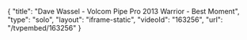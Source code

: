 {
    "title": "Dave Wassel - Volcom Pipe Pro 2013 Warrior - Best Moment",
    "type": "solo",
    "layout": "iframe-static",
    "videoId": "163256",
    "url": "\/tvpembed\/163256"
}